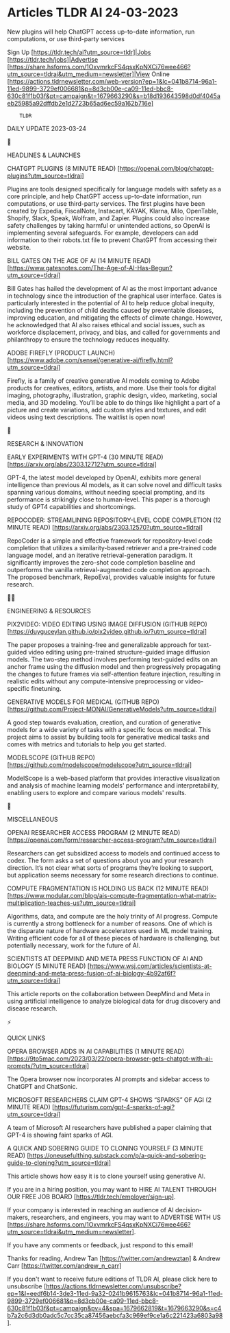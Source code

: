 # Articles TLDR AI 24-03-2023

New plugins will help ChatGPT access up-to-date information, run
computations, or use third-party services  

Sign Up [https://tldr.tech/ai?utm_source=tldr]|Jobs
[https://tldr.tech/jobs]|Advertise
[https://share.hsforms.com/1OxvmrkcFS4qsxKpNXCi76wee466?utm_source=tldrai&utm_medium=newsletter]|View
Online
[https://actions.tldrnewsletter.com/web-version?ep=1&lc=041b8714-96a1-11ed-9899-3729ef006681&p=8d3cb00e-ca09-11ed-bbc8-630c81f1b03f&pt=campaign&t=1679663290&s=b18d193643598d0df4045aeb25985a92dffdb2e1d2723b65ad6ec59a162b716e]


		TLDR 

DAILY UPDATE 2023-03-24

🚀 

HEADLINES & LAUNCHES

CHATGPT PLUGINS (8 MINUTE READ)
[https://openai.com/blog/chatgpt-plugins?utm_source=tldrai] 

Plugins are tools designed specifically for language models with
safety as a core principle, and help ChatGPT access up-to-date
information, run computations, or use third-party services. The first
plugins have been created by Expedia, FiscalNote, Instacart, KAYAK,
Klarna, Milo, OpenTable, Shopify, Slack, Speak, Wolfram, and Zapier.
Plugins could also increase safety challenges by taking harmful or
unintended actions, so OpenAI is implementing several safeguards. For
example, developers can add information to their robots.txt file to
prevent ChatGPT from accessing their website. 

BILL GATES ON THE AGE OF AI (14 MINUTE READ)
[https://www.gatesnotes.com/The-Age-of-AI-Has-Begun?utm_source=tldrai]


Bill Gates has hailed the development of AI as the most important
advance in technology since the introduction of the graphical user
interface. Gates is particularly interested in the potential of AI to
help reduce global inequity, including the prevention of child deaths
caused by preventable diseases, improving education, and mitigating
the effects of climate change. However, he acknowledged that AI also
raises ethical and social issues, such as workforce displacement,
privacy, and bias, and called for governments and philanthropy to
ensure the technology reduces inequality. 

ADOBE FIREFLY (PRODUCT LAUNCH)
[https://www.adobe.com/sensei/generative-ai/firefly.html?utm_source=tldrai]


Firefly, is a family of creative generative AI models coming to Adobe
products for creatives, editors, artists, and more. Use their tools
for digital imaging, photography, illustration, graphic design, video,
marketing, social media, and 3D modeling. You’ll be able to do
things like highlight a part of a picture and create variations, add
custom styles and textures, and edit videos using text descriptions.
The waitlist is open now! 

🧠 

RESEARCH & INNOVATION

EARLY EXPERIMENTS WITH GPT-4 (30 MINUTE READ)
[https://arxiv.org/abs/2303.12712?utm_source=tldrai] 

GPT-4, the latest model developed by OpenAI, exhibits more general
intelligence than previous AI models, as it can solve novel and
difficult tasks spanning various domains, without needing special
prompting, and its performance is strikingly close to human-level.
This paper is a thorough study of GPT4 capabilities and shortcomings. 

REPOCODER: STREAMLINING REPOSITORY-LEVEL CODE COMPLETION (12 MINUTE
READ) [https://arxiv.org/abs/2303.12570?utm_source=tldrai] 

RepoCoder is a simple and effective framework for repository-level
code completion that utilizes a similarity-based retriever and a
pre-trained code language model, and an iterative retrieval-generation
paradigm. It significantly improves the zero-shot code completion
baseline and outperforms the vanilla retrieval-augmented code
completion approach. The proposed benchmark, RepoEval, provides
valuable insights for future research. 

🧑‍💻 

ENGINEERING & RESOURCES

PIX2VIDEO: VIDEO EDITING USING IMAGE DIFFUSION (GITHUB REPO)
[https://duyguceylan.github.io/pix2video.github.io/?utm_source=tldrai]


The paper proposes a training-free and generalizable approach for
text-guided video editing using pre-trained structure-guided image
diffusion models. The two-step method involves performing text-guided
edits on an anchor frame using the diffusion model and then
progressively propagating the changes to future frames via
self-attention feature injection, resulting in realistic edits without
any compute-intensive preprocessing or video-specific finetuning. 

GENERATIVE MODELS FOR MEDICAL (GITHUB REPO)
[https://github.com/Project-MONAI/GenerativeModels?utm_source=tldrai] 

A good step towards evaluation, creation, and curation of generative
models for a wide variety of tasks with a specific focus on medical.
This project aims to assist by building tools for generative medical
tasks and comes with metrics and tutorials to help you get started. 

MODELSCOPE (GITHUB REPO)
[https://github.com/modelscope/modelscope?utm_source=tldrai] 

ModelScope is a web-based platform that provides interactive
visualization and analysis of machine learning models' performance and
interpretability, enabling users to explore and compare various
models' results. 

🎁 

MISCELLANEOUS

OPENAI RESEARCHER ACCESS PROGRAM (2 MINUTE READ)
[https://openai.com/form/researcher-access-program?utm_source=tldrai] 

Researchers can get subsidized access to models and continued access
to codex. The form asks a set of questions about you and your research
direction. It’s not clear what sorts of programs they’re looking
to support, but application seems necessary for some research
directions to continue. 

COMPUTE FRAGMENTATION IS HOLDING US BACK (12 MINUTE READ)
[https://www.modular.com/blog/ais-compute-fragmentation-what-matrix-multiplication-teaches-us?utm_source=tldrai]


Algorithms, data, and compute are the holy trinity of AI progress.
Compute is currently a strong bottleneck for a number of reasons. One
of which is the disparate nature of hardware accelerators used in ML
model training. Writing efficient code for all of these pieces of
hardware is challenging, but potentially necessary, work for the
future of AI. 

SCIENTISTS AT DEEPMIND AND META PRESS FUNCTION OF AI AND BIOLOGY (5
MINUTE READ)
[https://www.wsj.com/articles/scientists-at-deepmind-and-meta-press-fusion-of-ai-biology-4b92af6f?utm_source=tldrai]


This article reports on the collaboration between DeepMind and Meta in
using artificial intelligence to analyze biological data for drug
discovery and disease research. 

⚡ 

QUICK LINKS

OPERA BROWSER ADDS IN AI CAPABILITIES (1 MINUTE READ)
[https://9to5mac.com/2023/03/22/opera-browser-gets-chatgpt-with-ai-prompts/?utm_source=tldrai]


The Opera browser now incorporates AI prompts and sidebar access to
ChatGPT and ChatSonic. 

MICROSOFT RESEARCHERS CLAIM GPT-4 SHOWS “SPARKS” OF AGI (2 MINUTE
READ) [https://futurism.com/gpt-4-sparks-of-agi?utm_source=tldrai] 

A team of Microsoft AI researchers have published a paper claiming
that GPT-4 is showing faint sparks of AGI. 

A QUICK AND SOBERING GUIDE TO CLONING YOURSELF (3 MINUTE READ)
[https://oneusefulthing.substack.com/p/a-quick-and-sobering-guide-to-cloning?utm_source=tldrai]


This article shows how easy it is to clone yourself using generative
AI. 

If you are in a hiring position, you may want to HIRE AI TALENT
THROUGH OUR FREE JOB BOARD [https://tldr.tech/employer/sign-up]. 

If your company is interested in reaching an audience of AI
decision-makers, researchers, and engineers, you may want to ADVERTISE
WITH US
[https://share.hsforms.com/1OxvmrkcFS4qsxKpNXCi76wee466?utm_source=tldrai&utm_medium=newsletter].


If you have any comments or feedback, just respond to this email! 

Thanks for reading, 
Andrew Tan [https://twitter.com/andrewztan] & Andrew Carr
[https://twitter.com/andrew_n_carr] 

If you don't want to receive future editions of TLDR AI, please click
here to unsubscribe
[https://actions.tldrnewsletter.com/unsubscribe?ep=1&l=eedf6b14-3de3-11ed-9a32-0241b9615763&lc=041b8714-96a1-11ed-9899-3729ef006681&p=8d3cb00e-ca09-11ed-bbc8-630c81f1b03f&pt=campaign&pv=4&spa=1679662819&t=1679663290&s=c4b7a2c6d3db0adc5c7cc35ca87456aebcfa3c969ef9ce1a6c221423a6803a98].


 